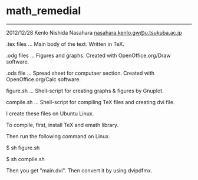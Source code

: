 # math_remedial
--------------------------------------------
2012/12/28 Kenlo Nishida Nasahara nasahara.kenlo.gw@u.tsukuba.ac.jp

.tex files ... Main body of the text. Written in TeX.

.odg files ... Figures and graphs. Created with OpenOffice.org/Draw software.

.ods file  ... Spread sheet for computaer section. Created with OpenOffice.org/Calc software.

figure.sh  ... Shell-script for creating graphs & figures by Gnuplot.

compile.sh ... Shell-script for compiling TeX files and creating dvi file.

I create these files on Ubuntu Linux.

To compile, first, install TeX and emath library.

Then run the following command on Linux.

$ sh figure.sh

$ sh compile.sh

Then you get "main.dvi". Then convert it by using dvipdfmx.

